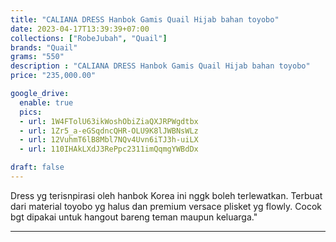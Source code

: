 ```yaml
---
title: "CALIANA DRESS Hanbok Gamis Quail Hijab bahan toyobo"
date: 2023-04-17T13:39:39+07:00
collections: ["RobeJubah", "Quail"]
brands: "Quail"
grams: "550"
description : "CALIANA DRESS Hanbok Gamis Quail Hijab bahan toyobo"
price: "235,000.00"

google_drive:
  enable: true
  pics:
  - url: 1W4FTolU63ikWoshObiZiaQXJRPWgdtbx
  - url: 1Zr5_a-eGSqdncQHR-OLU9K8lJWBNsWLz
  - url: 12VuhmT6lB8Mbl7NQv4Uvn6iTJ3h-uiLX
  - url: 110IHAkLXdJ3RePpc2311imQqmgYWBdDx

draft: false
---
```


Dress yg terisnpirasi oleh hanbok Korea ini nggk boleh terlewatkan. Terbuat dari material toyobo yg halus dan premium versace plisket yg flowly. Cocok bgt dipakai untuk hangout bareng teman maupun keluarga."

----    
 
